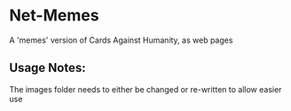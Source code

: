 # Net-Memes
A 'memes' version of Cards Against Humanity, as web pages

## Usage Notes:
The images folder needs to either be changed or re-written to allow easier use
